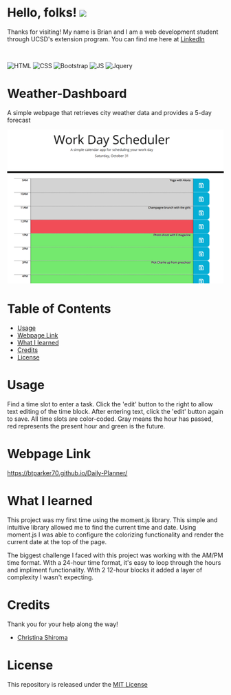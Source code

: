 
# Hello, folks! <img src="https://raw.githubusercontent.com/MartinHeinz/MartinHeinz/master/wave.gif" width="30px">
Thanks for visiting! My name is Brian and I am a web development student through UCSD's extension program. You can find me here at [LinkedIn](https://www.linkedin.com/in/brian-parker-79871819b/)

<br>

![HTML](https://img.shields.io/badge/html5%20-%23E34F26.svg?&style=for-the-badge&logo=html5&logoColor=white) ![CSS](https://img.shields.io/badge/css3%20-%231572B6.svg?&style=for-the-badge&logo=css3&logoColor=white) ![Bootstrap](https://img.shields.io/badge/bootstrap%20-%23563D7C.svg?&style=for-the-badge&logo=bootstrap&logoColor=white) ![JS](https://img.shields.io/badge/javascript%20-%23323330.svg?&style=for-the-badge&logo=javascript&logoColor=%23F7DF1E) ![Jquery](https://img.shields.io/badge/jquery%20-%230769AD.svg?&style=for-the-badge&logo=jquery&logoColor=white)


# Weather-Dashboard
A simple webpage that retrieves city weather data and provides a 5-day forecast

![screenshot](https://github.com/btparker70/Daily-Planner/blob/main/assets/images/cover.png?raw=true)

# Table of Contents

* [Usage](#Usage)
* [Webpage Link](#Webpage-Link)
* [What I learned](#What-I-Learned)
* [Credits](#Credits)
* [License](#License)

# Usage
Find a time slot to enter a task. Click the 'edit' button to the right to allow text editing of the time block. After entering text, click the 'edit' button again to save. All time slots are color-coded. Gray means the hour has passed, red represents the present hour and green is the future.

# Webpage Link

https://btparker70.github.io/Daily-Planner/

# What I learned

This project was my first time using the moment.js library. This simple and intuitive library allowed me to find the current time and date. Using moment.js I was able to configure the colorizing functionality and render the current date at the top of the page.

The biggest challenge I faced with this project was working with the AM/PM time format. With a 24-hour time format, it's easy to loop through the hours and impliment functionality. With 2 12-hour blocks it added a layer of complexity I wasn't expecting. 

# Credits
Thank you for your help along the way!
* [Christina Shiroma](https://github.com/Christina2021)

# License
This repository is released under the [MIT License](https://opensource.org/licenses/MIT)
